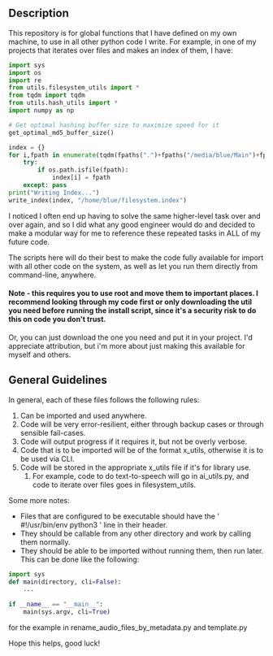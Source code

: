 ## Description

This repository is for global functions that I have defined on my own machine, to use in all other
python code I write. For example, in one of my projects that iterates over files and makes an index of them,
I have:

```python
import sys
import os
import re
from utils.filesystem_utils import *
from tqdm import tqdm
from utils.hash_utils import *
import numpy as np

# Get optimal hashing buffer size to maximize speed for it
get_optimal_md5_buffer_size()

index = {}
for i,fpath in enumerate(tqdm(fpaths(".")+fpaths("/media/blue/Main")+fpaths("/media/blue/Backup"))):
    try:
        if os.path.isfile(fpath):
            index[i] = fpath
    except: pass
print("Writing Index...")
write_index(index, "/home/blue/filesystem.index")
```

I noticed I often end up having to solve the same higher-level task over and over again, and so I did what any
good engineer would do and decided to make a modular way for me to reference these repeated tasks in ALL of my future code.

The scripts here will do their best to make the code fully available for import with all other code on the system, as well as
let you run them directly from command-line, anywhere.

#### Note - this requires you to use root and move them to important places. I recommend looking through my code first or only downloading the util you need before running the install script, since it's a security risk to do this on code you don't trust.

Or, you can just download the one you need and put it in your project. I'd appreciate attribution, but i'm more about
just making this available for myself and others.

## General Guidelines
In general, each of these files follows the following rules:

1. Can be imported and used anywhere.
2. Code will be very error-resilient, either through backup cases or through sensible fail-cases.
3. Code will output progress if it requires it, but not be overly verbose.
4. Code that is to be imported will be of the format x_utils, otherwise it is to be used via CLI.
5. Code will be stored in the appropriate x_utils file if it's for library use.
   1. For example, code to do text-to-speech will go in ai_utils.py, and code to iterate over files goes in filesystem_utils.

Some more notes:

* Files that are configured to be executable should have the ' #!/usr/bin/env python3 ' line in their header.
* They should be callable from any other directory and work by calling them normally.
* They should be able to be imported without running them, then run later. This can be done like the following:
```python
import sys
def main(directory, cli=False):
    ...
    
if __name__ == "__main__":
    main(sys.argv, cli=True)
```
for the example in rename_audio_files_by_metadata.py and template.py


Hope this helps, good luck!
